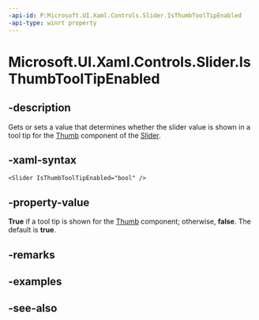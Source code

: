 ```yaml
---
-api-id: P:Microsoft.UI.Xaml.Controls.Slider.IsThumbToolTipEnabled
-api-type: winrt property
---
```


<!-- Property syntax
public bool IsThumbToolTipEnabled { get;  set; }
-->

# Microsoft.UI.Xaml.Controls.Slider.IsThumbToolTipEnabled

## -description
Gets or sets a value that determines whether the slider value is shown in a tool tip for the [Thumb](../microsoft.ui.xaml.controls.primitives/thumb.md) component of the [Slider](slider.md).

## -xaml-syntax
```xaml
<Slider IsThumbToolTipEnabled="bool" />
```


## -property-value
**True** if a tool tip is shown for the [Thumb](../microsoft.ui.xaml.controls.primitives/thumb.md) component; otherwise, **false**. The default is **true**.

## -remarks

## -examples

## -see-also
